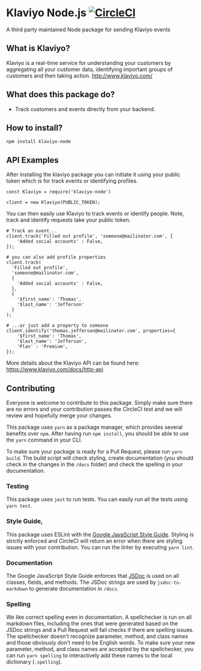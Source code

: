 # Klaviyo Node.js [![CircleCI](https://circleci.com/gh/itsolucas/klaviyo-node.svg?style=svg)](https://circleci.com/gh/itsolucas/klaviyo-node)
A third party maintained Node package for sending Klaviyo events

## What is Klaviyo?

Klaviyo is a real-time service for understanding your customers by aggregating all your customer data, identifying important groups of customers and then taking action.
http://www.klaviyo.com/

## What does this package do?

* Track customers and events directly from your backend.

## How to install?

    npm install klaviyo-node

## API Examples

After installing the klaviyo package you can initiate it using your public token which is for track events or identifying profiles.

    const Klaviyo = require('klaviyo-node')

    client = new Klaviyo(PUBLIC_TOKEN);

You can then easily use Klaviyo to track events or identify people.  Note, track and identify requests take your public token.

    # Track an event...
    client.track('Filled out profile', 'someone@mailinator.com', {
        'Added social accounts' : False,
    });
    
    # you can also add profile properties
    client.track(
      'Filled out profile', 
      'someone@mailinator.com', 
      {
        'Added social accounts' : False,
      }, 
      {
        '$first_name': 'Thomas',
        '$last_name': 'Jefferson'
      }
    );

    # ...or just add a property to someone
    client.identify('thomas.jefferson@mailinator.com', properties={
        '$first_name': 'Thomas',
        '$last_name': 'Jefferson',
        'Plan' : 'Premium',
    });

More details about the Klaviyo API can be found here: https://www.klaviyo.com/docs/http-api

## Contributing
Everyone is welcome to contribute to this package. Simply make sure there are no errors and your contribution passes the CircleCI test and we will review and hopefully merge your changes. 

This package uses `yarn` as a package manager, which provides several benefits over `npm`. After having run `npm install`, you should be able to use the `yarn` command in your CLI.

To make sure your package is ready for a Pull Request, please run `yarn build`. The build script will check styling, create documentation (you should check in the changes in the `/docs` folder) and check the spelling in your documentation.

### Testing
This package uses `jest` to run tests. You can easily run all the tests using `yarn test`.

### Style Guide, 
This package uses ESLint with the [Google JavaScript Style Guide](https://google.github.io/styleguide/jsguide.html). Styling is strictly enforced and CircleCI will return an error when there are styling issues with your contribution. You can run the linter by executing `yarn lint`.

### Documentation
The Google JavaScript Style Guide enforces that [JSDoc](https://developers.google.com/closure/compiler/docs/js-for-compiler) is used on all classes, fields, and methods. The JSDoc strings are used by `jsdoc-to-markdown` to generate documentation in `/docs`.

### Spelling
We like correct spelling even in documentation. A spellchecker is run on all markdown files, including the ones that were generated based on the JSDoc strings and a Pull Request will fail checks if there are spelling issues. The spellchecker doesn't recognize parameter, method, and class names and those obviously don't need to be English words. To make sure your new parameter, method, and class names are accepted by the spellchecker, you can run `yarn spelling` to interactively add these names to the local dictionary (`.spelling`).